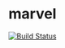 # marvel

[![Build Status](https://app.bitrise.io/app/f294df5e6df74310/status.svg?token=eTfnSc8PDgWfDtUiDJbDeQ&branch=develop)](https://app.bitrise.io/app/f294df5e6df74310)
